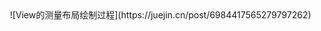 <img src="https://github.com/byteflys/my-favorites/assets/168255750/c6d5bc36-931d-4545-a75a-8d15f7e9ee52" width="16" height="16">
![View的测量布局绘制过程](https://juejin.cn/post/6984417565279797262)
